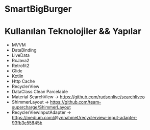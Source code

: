 # SmartBigBurger

 # Kullanılan Teknolojiler && Yapılar
 
* MVVM
* DataBinding 
* LiveData
* RxJava2
* Retrofit2
* Glide
* Kotlin 
* Http Cache
* RecyclerView
* DataClass Clean Parcelable
* Material SearchView -> https://github.com/rudsonlive/searchliveo
* ShimmerLayout -> https://github.com/team-supercharge/ShimmerLayout
* RecyclerViewInputAdapter -> https://medium.com/@ynnahmet/recyclerview-input-adapter-93fb3e55845b

